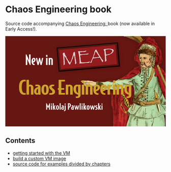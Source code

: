 # Chaos Engineering book

Source code accompanying [Chaos Engineering: ](https://www.manning.com/books/chaos-engineering?a_aid=chaos&a_bid=d3243216) book (now available in Early Access!).

[![](./extras/DOTD_NewMEAP_Pawlikowski.png)](https://www.manning.com/books/chaos-engineering?a_aid=chaos&a_bid=d3243216)

## Contents

- [getting started with the VM](./getting-started.md)
- [build a custom VM image](./vm)
- [source code for examples divided by chapters](./examples)
